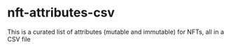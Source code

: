 # nft-attributes-csv
This is a curated list of attributes (mutable and immutable) for NFTs, all in a CSV file
